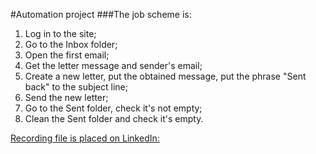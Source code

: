 #Automation project
###The job scheme is:
1. Log in to the site;
2. Go to the Inbox folder;
3. Open the first email;
4. Get the letter message and sender's email;
5. Create a new letter, put the obtained message, put the phrase "Sent back" to the subject line;
6. Send the new letter;
7. Go to the Sent folder, check it's not empty;
8. Clean the Sent folder and check it's empty.

[Recording file is placed on LinkedIn:](https://www.linkedin.com/posts/mmaratn_sample-automation-project-javaselenium-activity-6872702448952217600-7KvR)
